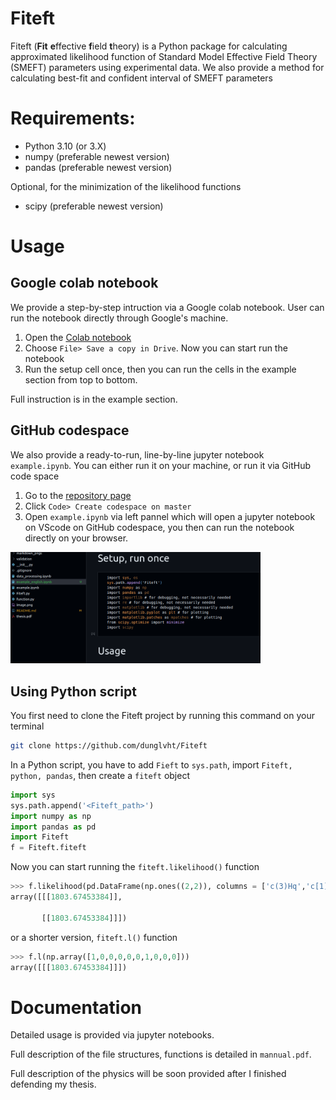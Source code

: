 # Fiteft

Fiteft (**Fit** **e**ffective **f**ield **t**heory) is a Python package for calculating approximated likelihood function of Standard Model Effective Field Theory (SMEFT) parameters using experimental data. We also provide a method for calculating best-fit and confident interval of SMEFT parameters  

# Requirements:

* Python 3.10 (or 3.X)
* numpy (preferable newest version)
* pandas (preferable newest version)

Optional, for the minimization of the likelihood functions

* scipy (preferable newest version)

# Usage
## Google colab notebook
We provide a step-by-step intruction via a Google colab notebook. User can run the notebook directly through Google's machine.
1. Open the [Colab notebook](https://colab.research.google.com/drive/1GKJ92X3dtJ62XcHKzWMmIFQuWOvYV0oG?usp=sharing)
2. Choose `File> Save a copy in Drive`. Now you can start run the notebook
3. Run the setup cell once, then you can run the cells in the example section from top to bottom.

Full instruction is in the example section.

## GitHub codespace
We also provide a ready-to-run, line-by-line jupyter notebook `example.ipynb`. You can either run it on your machine, or run it via GitHub code space
1. Go to the [repository page](https://github.com/dunglvht/Fiteft)
2. Click `Code> Create codespace on master`
3. Open `example.ipynb` via left pannel which will open a jupyter notebook on VScode on GitHub codespace, you then can run the notebook directly on your browser.

<img src="markdown_pngs/codespace.png" alt="drawing" width="400"/>

## Using Python script
You first need to clone the Fiteft project by running this command on your terminal

```bash
git clone https://github.com/dunglvht/Fiteft
```

In a Python script, you have to add `Fieft` to `sys.path`, import `Fiteft, python, pandas`, then create a `fiteft` object
```python
import sys
sys.path.append('<Fiteft_path>')
import numpy as np
import pandas as pd
import Fiteft
f = Fiteft.fiteft
```

Now you can start running the `fiteft.likelihood()` function
```python
>>> f.likelihood(pd.DataFrame(np.ones((2,2)), columns = ['c(3)Hq','c[1]Hl(3)-ll0']))
array([[[1803.67453384]],

       [[1803.67453384]]])
``` 
or a shorter version, `fiteft.l()` function
```python
>>> f.l(np.array([1,0,0,0,0,0,1,0,0,0]))
array([[[1803.67453384]]])
```
# Documentation

Detailed usage is provided via jupyter notebooks. 

Full description of the file structures, functions is detailed in `mannual.pdf`.

Full description of the physics will be soon provided after I finished defending my thesis.

# 